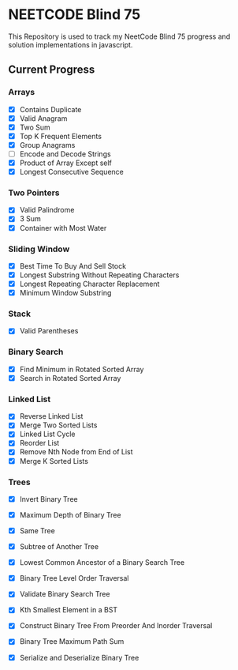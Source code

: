 # NEETCODE Blind 75
This Repository is used to track my NeetCode Blind 75 progress and solution implementations in javascript.

## Current Progress

### Arrays
- [x] Contains Duplicate
- [x] Valid Anagram
- [x] Two Sum
- [x] Top K Frequent Elements
- [x] Group Anagrams
- [ ] Encode and Decode Strings
- [x] Product of Array Except self
- [x] Longest Consecutive Sequence

### Two Pointers
- [x] Valid Palindrome
- [x] 3 Sum
- [x] Container with Most Water

### Sliding Window
- [x] Best Time To Buy And Sell Stock
- [x] Longest Substring Without Repeating Characters
- [x] Longest Repeating Character Replacement
- [x] Minimum Window Substring

### Stack
- [x] Valid Parentheses

### Binary Search
- [x] Find Minimum in Rotated Sorted Array
- [x] Search in Rotated Sorted Array

### Linked List
- [x] Reverse Linked List
- [x] Merge Two Sorted Lists
- [x] Linked List Cycle
- [x] Reorder List
- [x] Remove Nth Node from End of List
- [x] Merge K Sorted Lists

### Trees
- [x] Invert Binary Tree
- [x] Maximum Depth of Binary Tree
- [x] Same Tree
- [x] Subtree of Another Tree
- [x] Lowest Common Ancestor of a Binary Search Tree
- [x] Binary Tree Level Order Traversal
- [x] Validate Binary Search Tree
- [x] Kth Smallest Element in a BST
- [x] Construct Binary Tree From Preorder And Inorder Traversal
- [x] Binary Tree Maximum Path Sum
- [x] Serialize and Deserialize Binary Tree


